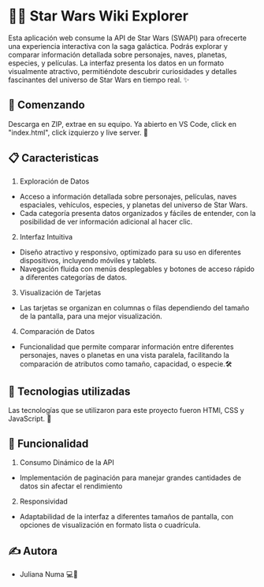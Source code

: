 # 🌟🌃 Star Wars Wiki Explorer

Esta aplicación web consume la API de Star Wars (SWAPI) para ofrecerte una experiencia interactiva con la saga galáctica. Podrás explorar y comparar información detallada sobre personajes, naves, planetas, especies, y películas. La interfaz presenta los datos en un formato visualmente atractivo, permitiéndote descubrir curiosidades y detalles fascinantes del universo de Star Wars en tiempo real. ✨

## 🏁 Comenzando

Descarga en ZIP, extrae en su equipo. Ya abierto en VS Code, click en "index.html", click izquierzo y live server. 🎉

## 📋 Caracteristicas

1. Exploración de Datos

- Acceso a información detallada sobre personajes, películas, naves espaciales, vehículos, especies, y planetas del universo de Star Wars.
- Cada categoría presenta datos organizados y fáciles de entender, con la posibilidad de ver información adicional al hacer clic.
  
2. Interfaz Intuitiva
   
- Diseño atractivo y responsivo, optimizado para su uso en diferentes dispositivos, incluyendo móviles y tablets.
- Navegación fluida con menús desplegables y botones de acceso rápido a diferentes categorías de datos.
  
3. Visualización de Tarjetas

- Las tarjetas se organizan en columnas o filas dependiendo del tamaño de la pantalla, para una mejor visualización.

 4. Comparación de Datos
    
- Funcionalidad que permite comparar información entre diferentes personajes, naves o planetas en una vista paralela, facilitando la comparación de atributos como tamaño, capacidad, o especie.🛠️

## 🚀 Tecnologias utilizadas

 Las tecnologías que se utilizaron para este proyecto fueron HTMl, CSS y JavaScript. 🌟

## 🤝 Funcionalidad

1. Consumo Dinámico de la API
  
- Implementación de paginación para manejar grandes cantidades de datos sin afectar el rendimiento

2. Responsividad
   
-  Adaptabilidad de la interfaz a diferentes tamaños de pantalla, con opciones de visualización en formato lista o cuadrícula.

## ✍️ Autora
- Juliana Numa 💻🪫
